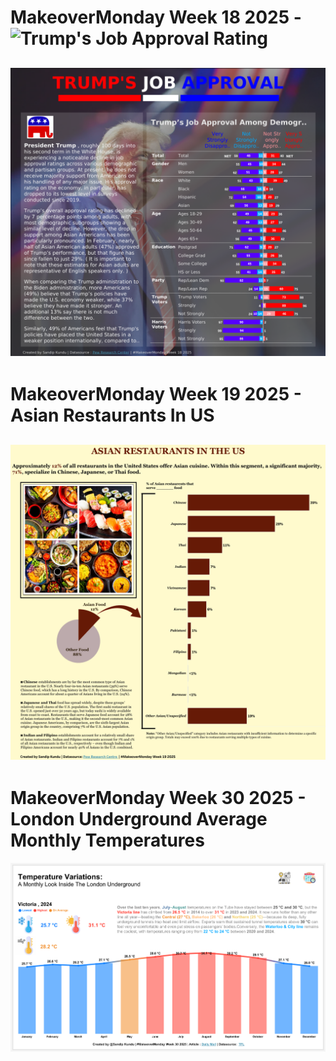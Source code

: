# MakeoverMonday Week 18 2025 - ![Trump's Job Approval Rating](https://public.tableau.com/app/profile/sandip.kundu5209/viz/LowWagesAcrossEuropeMakeoverMondayW312025/Dashboard1) 
![Dashboard](https://github.com/SandipGit04/Makeover-Monday/blob/main/Week%2018/Trump's%20Job%20Approval.png)
---
# MakeoverMonday Week 19 2025 - Asian Restaurants In US
![Dashboard](https://github.com/SandipGit04/Makeover-Monday/blob/main/Week%2019/Asian%20Restaurants%20In%20US.png)
---
# MakeoverMonday Week 30 2025 - London Underground Average Monthly Temperatures
![Dashboard](https://github.com/SandipGit04/Makeover-Monday/blob/main/Week%2030/London%20Underground%20Temperature.png)
